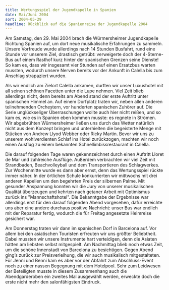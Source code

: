 ```yaml
---
title: Wertungsspiel der Jugendkapelle in Spanien
date: Mai/Juni 2004
sort: 2004-05-29
headline: Rückblick auf die Spanienreise der Jugendkapelle 2004
---
```


Am Samstag, den 29. Mai 2004 brach die Würmersheimer Jugendkapelle Richtung Spanien auf, um dort neue musikalische Erfahrungen zu sammeln. Unsere Vorfreude wurde allerdings nach 14 Stunden Busfahrt, rund eine Stunde vor unserem Ziel, drastisch getrübt: verweigerte doch der 4-Sterne-Bus auf einem Rasthof kurz hinter der spanischen Grenzen seine Dienste! So kam es, dass wir insgesamt vier Stunden auf einen Ersatzbus warten mussten, wodurch unsere Nerven bereits vor der Ankunft in Calella bis zum Anschlag strapaziert wurden. 

 

Als wir endlich am Zielort Calella ankamen, durften wir unser Luxushotel mit all seinen schönen Facetten unter die Lupe nehmen. Viel Zeit blieb allerdings nicht, denn bereits am Abend stand der erste Auftritt unter spanischen Himmel an. Auf einem Dorfplatz traten wir, neben allen anderen teilnehmenden Orchestern, vor hunderten spanischen Zuhörer auf. Die Serie unglückseliger Überraschungen wollte auch hier nicht reißen, und so kam es, wie es in Spanien eben kommen musste: es regnete in Strömen. Wir abgebrühten Würmersheimer ließen uns durch das Wetter natürlich nicht aus dem Konzept bringen und unterhielten die begeisterte Menge mit Stücken von Andrew Llyod Webber oder Ricky Martin. Bevor wir uns zu unserem wohlverdienten Schlaf ins Hotel zurückzogen, machten wir noch einen Ausflug zu einem bekannten Schnellimbissrestaurant in Calella.

 

Die darauf folgenden Tage waren gekennzeichnet durch einen Auftritt Lloret de Mar und zahlreiche Ausflüge. Außerdem verbrachten wir viel Zeit mit Strandbaden, Beachvolleyball und dem Transportieren des Schlagwerkes. Zur Wochenmitte wurde es dann aber ernst, denn das Wertungsspiel rückte immer näher. In der örtlichen Schule konkurrierten wir mittwochs mit drei anderen Kapellen um den begehrten Preis der silbernen Palme. Mit gesunder Anspannung konnten wir die Jury von unserer musikalischen Qualität überzeugen und kehrten nach getaner Arbeit mit Optimismus zurück ins "Mannschaftshotel". Die Bekanntgabe der Ergebnisse war allerdings erst für den darauf folgenden Abend vorgesehen, dafür erreichte uns aber eine andere durchaus positive Nachricht: unser Bus war endlich mit der Reparatur fertig, wodurch die für Freitag angesetzte Heimreise gesichert war.

 

Am Donnerstag traten wir dann im spanischen Dorf in Barcelona auf. Vor allem bei den asiatischen Touristen erfreuten wir uns größter Beliebtheit. Dabei mussten wir unsere Instrumente hart verteidigen, denn die Asiaten hätten am liebsten selbst mitgespielt. Am Nachmittag blieb noch etwas Zeit, um die schöne Innenstadt von Barcelona zu besichtigen. Gegen Abend ging’s zurück zur Preisverleihung, die wir auch musikalisch mitgestalteten. Für Jenni und Benni kam es aber vor der Abfahrt zum Abschluss-Event noch zu einer nassen Begegnung mit dem Hotelpool. Sehr zum Leidwesen der Beteiligten musste in diesem Zusammenhang auch die Abendgarderoben ein zweites Mal ausgewählt werden, erweckte doch die erste nicht mehr den salonfähigsten Eindruck.

 
